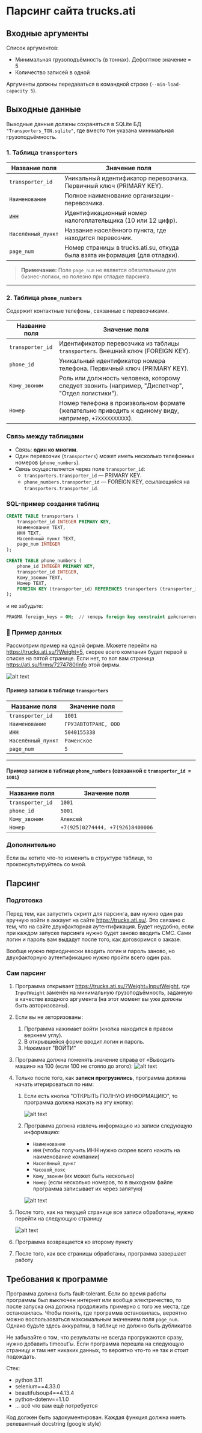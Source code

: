 # Парсинг сайта trucks.ati

## Входные аргументы
Список аргументов:
- Минимальная грузоподъёмность (в тоннах). Дефолтное значение = 5
- Количество записей в одной 

Аргументы должны передаваться в командной строке (`--min-load-capacity 5`).

## Выходные данные
Выходные данные должны сохраняться в SQLite БД `"Transporters_TON.sqlite"`, где вместо тон указана минимальная грузоподъёмность.

### 1. Таблица `transporters`

| Название поля         | Значение поля                                                                 |
|-----------------------|-------------------------------------------------------------------------------|
| `transporter_id`      | Уникальный идентификатор перевозчика. Первичный ключ (PRIMARY KEY).           |
| `Наименование`        | Полное наименование организации-перевозчика.                                  |
| `ИНН`                 | Идентификационный номер налогоплательщика (10 или 12 цифр).                   |
| `Населённый_пункт`    | Название населённого пункта, где находится перевозчик.                       |
| `page_num`            | Номер страницы в trucks.ati.su, откуда была взята информация (для отладки).       |

> **Примечание:** Поле `page_num` не является обязательным для бизнес-логики, но полезно при отладке парсинга.

---

### 2. Таблица `phone_numbers`

Содержит контактные телефоны, связанные с перевозчиками.

| Название поля         | Значение поля                                                                 |
|-----------------------|-------------------------------------------------------------------------------|
| `transporter_id`      | Идентификатор перевозчика из таблицы `transporters`. Внешний ключ (FOREIGN KEY). |
| `phone_id`            | Уникальный идентификатор номера телефона. Первичный ключ (PRIMARY KEY).       |
| `Кому_звоним`         | Роль или должность человека, которому следует звонить (например, "Диспетчер", "Отдел логистики"). |
| `Номер`               | Номер телефона в произвольном формате (желательно приводить к единому виду, например, `+7XXXXXXXXXX`). |
<!-- 

Должно быть 2 таблицы:
- Таблица `transporters`. Её поля:
  - `transporter_id` (PRIMARY KEY)
  - `Наименование`
  - `ИНН`
  - `Населённый_пункт`
  - `Часовой_пояс`
  - `page_num` (номер страницы, данное поле скорее нужно для дебага)
- Таблица `phone_numbers`. Её поля:
  - `transporter_id` (FOREIGN KEY)
  - `phone_id` (PRIMARY KEY)
  - `Кому_звоним`
  - `Номер` -->

### Связь между таблицами

- Связь: **один ко многим**.
- Один перевозчик (`transporters`) может иметь несколько телефонных номеров (`phone_numbers`).
- Связь осуществляется через поле `transporter_id`:
  - `transporters.transporter_id` — PRIMARY KEY.
  - `phone_numbers.transporter_id` — FOREIGN KEY, ссылающийся на `transporters.transporter_id`.


### SQL-пример создания таблиц

```sql
CREATE TABLE transporters (
    transporter_id INTEGER PRIMARY KEY,
    Наименование TEXT,
    ИНН TEXT,
    Населённый_пункт TEXT,
    page_num INTEGER
);

CREATE TABLE phone_numbers (
    phone_id INTEGER PRIMARY KEY,
    transporter_id INTEGER,
    Кому_звоним TEXT,
    Номер TEXT,
    FOREIGN KEY (transporter_id) REFERENCES transporters (transporter_id)
);
```

и не забудьте:

```sql
PRAGMA foreign_keys = ON;  // теперь foreign key constraint действительно работает
```

### 📄 Пример данных
Рассмотрим пример на одной фирме. Можете перейти на https://trucks.ati.su/?Weight=5, скорее всего компания будет первой в списке на пятой странице. Если нет, то вот вам страница https://ati.su/firms/7274780/info этой фирмы.

![alt text](image-3.png)


#### Пример записи в таблице `transporters`

| Название поля         | Значение поля                                   |
|-----------------------|-------------------------------------------------|
| `transporter_id`      | `1001`                                          |
| `Наименование`        | `ГРУЗАВТОТРАНС, ООО`                            |
| `ИНН`                 | `5040155338`                                    |
| `Населённый_пункт`    | `Раменское`                                     |
| `page_num`            | `5`                                             |

---

#### Пример записи в таблице `phone_numbers` (связанной с `transporter_id = 1001`)

| Название поля         | Значение поля                                   |
|-----------------------|-------------------------------------------------|
| `transporter_id`      | `1001`                                          |
| `phone_id`            | `5001`                                          |
| `Кому_звоним`         | `Алексей`                                       |
| `Номер`               | `+7(925)0274444, +7(926)8400006`                |


### Дополнительно
Если вы хотите что-то изменить в структуре таблице, то проконсультируйтесь со мной.

## Парсинг
### Подготовка
Перед тем, как запустить скрипт для парсинга, вам нужно один раз вручную войти в аккаунт на сайте https://trucks.ati.su/. Это связано с тем, что на сайте двухфакторная аутентификация. Будет неудобно, если при каждом запуске парсинга нужно будет заново вводить СМС. Сами логин и пароль вам выдадут после того, как договоримся о заказе.

Вообще нужно периодически вводить логин и пароль заново, но двухфакторную аутентификацию нужно пройти всего один раз.

### Сам парсинг
1. Программа открывает https://trucks.ati.su/?Weight=InputWeight, где `InputWeight` заменён на минимальную грузоподъёмность, заданную в качестве входного аргумента (на этот момент вы уже должны быть авторизованы).
2. Если вы не авторизованы:
   1. Программа нажимает войти (кнопка находится в правом верхнем углу).
   2. В открывшейся форме вводит логин и пароль.
   3. Нажимает "ВОЙТИ"
3. Программа должна поменять значение справа от «Выводить машин» на 100 (если 100 не стояло до этого):
    ![alt text](show-cars-num.png)
4. Только после того, как **записи прогрузились**, программа должна начать итерироваться по ним:
   1. Если есть кнопка "ОТКРЫТЬ ПОЛНУЮ ИНФОРМАЦИЮ", то программа должна нажать на эту кнопку:

        ![alt text](open-full-info.png)

    2. Программа должна извлечь информацию из записи следующую информацию:
        - `Наименование`
        - `ИНН` (чтобы получить ИНН нужно скорее всего нажать на наименование компании)
        - `Населённый_пункт`
        - `Часовой_пояс`
        - `Кому_звоним` (их может быть несколько)
        - `Номер` (если несколько номеров, то в выходном файле программа записывает их через запятую)
    
        ![alt text](image-2.png)

5. После того, как на текущей странице все записи обработаны, нужно перейти на следующую страницу

    ![alt text](open-next-page.png)
	 
6. Программа возвращается ко второму пункту
	
7. После того, как все страницы обработаны, программа завершает работу

## Требования к программе

Программа должна быть fault-tolerant. Если во время работы программы был выключен интернет или вообще электричество, то после запуска она должна продолжить примерно с того же места, где остановилась. Чтобы понять, где программа остановилась, вероятно можно воспользоваться максимальным значением поля `page_num`. Однако будьте здесь аккуратны, в таблице не должно быть дубликатов 

Не забывайте о том, что результаты не всегда прогружаются сразу, нужно добавить timeout’ы. Если программа перешла на следующую страницу и там нет никаких данных, то вероятно что-то не так и стоит подождать.

Стек:
- python 3.11
- selenium==4.33.0
- beautifulsoup4==4.13.4
- python-dotenv==1.1.0
- ... всё что вам ещё потребуется

Код должен быть задокументирован. Каждая функция должна иметь релевантный docstring (google style)
